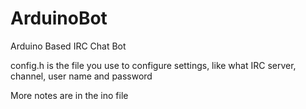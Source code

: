 # ArduinoBot
Arduino Based IRC Chat Bot


config.h is the file you use to configure settings, like what IRC server, channel, user name and password

More notes are in the ino file

